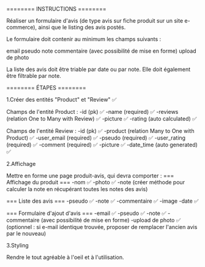 ======== INSTRUCTIONS ========

Réaliser un formulaire d'avis (de type avis sur fiche produit sur un site e-commerce),
ainsi que le listing des avis postés.

Le formulaire doit contenir au minimum les champs suivants :

email
pseudo
note
commentaire (avec possibilité de mise en forme)
upload de photo

La liste des avis doit être triable par date ou par note.
Elle doit également être filtrable par note.

======== ÉTAPES ========

1.Créer des entités "Product" et "Review" ✅

Champs de l'entité Product :
-id (pk) ✅
-name (required) ✅
-reviews (relation One to Many with Review) ✅
-picture ✅
-rating (auto calculated) ✅

Champs de l'entité Review :
-id (pk) ✅
-product (relation Many to One with Product) ✅
-user_email (required) ✅
-pseudo (required) ✅
-user_rating (required) ✅
-comment (required) ✅
-picture ✅
-date_time (auto generated) ✅

2.Affichage

Mettre en forme une page produit-avis, qui devra comporter :
=== Affichage du produit ===
-nom ✅
-photo ✅
-note (créer méthode pour calculer la note en récupérant toutes les notes des avis)

=== Liste des avis ===
-pseudo ✅
-note ✅
-commentaire ✅
-image
-date ✅

=== Formulaire d'ajout d'avis ===
-email ✅
-pseudo ✅
-note ✅
-commentaire (avec possibilité de mise en forme)
-upload de photo ✅
(optionnel : si e-mail identique trouvée, proposer de remplacer l'ancien avis par le nouveau)

3.Styling

Rendre le tout agréable à l'oeil et à l'utilisation.
